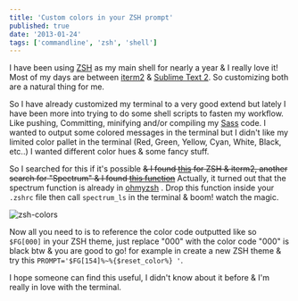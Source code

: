 ```yaml
---
title: 'Custom colors in your ZSH prompt'
published: true
date: '2013-01-24'
tags: ['commandline', 'zsh', 'shell']
---
```


I have been using [ZSH](https://github.com/robbyrussell/oh-my-zsh/) as my main
shell for nearly a year &amp; I really love it! Most of my days are between
[iterm2](http://www.iterm2.com/) &amp;
[Sublime Text 2](http://www.sublimetext.com/). So customizing both are a natural
thing for me.

So I have already customized my terminal to a very good extend but lately I have
been more into trying to do some shell scripts to fasten my workflow. Like
pushing, Committing, minifying and/or compiling my [Sass](http://sass-lang.com/)
code. I wanted to output some colored messages in the terminal but I didn't like
my limited color pallet in the terminal (Red, Green, Yellow, Cyan, White, Black,
etc..) I wanted different color hues &amp; some fancy stuff.

So I searched for this if it's possible <del> &amp; I found
[this](https://github.com/robbyrussell/oh-my-zsh/issues/1101) for ZSH &amp;
iterm2, another search for "Spectrum" &amp; I found
[this function](https://github.com/robbyrussell/oh-my-zsh/blob/master/lib/spectrum.zsh#L22)</del>
Actually, it turned out that the spectrum function is already in
[ohmyzsh](https://github.com/robbyrussell/oh-my-zsh/blob/master/lib/spectrum.zsh#L23)
. Drop this function inside your `.zshrc` file then call `spectrum_ls` in the
terminal &amp; boom! watch the magic.

<img src="/img/zsh-colors.png" alt="zsh-colors" class="aligncenter size-full wp-image-891" />

Now all you need to is to reference the color code outputted like so `$FG[000]`
in your ZSH theme, just replace "000" with the color code "000" is black btw
&amp; you are good to go! for example in create a new ZSH theme &amp; try this
`PROMPT='$FG[154]%~%{$reset_color%} '`.

I hope someone can find this useful, I didn't know about it before &amp; I'm
really in love with the terminal.
